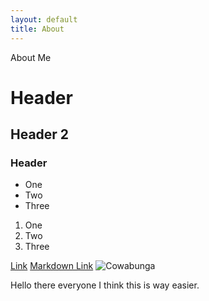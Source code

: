 ```yaml
---
layout: default
title: About
---
```

About Me
# Header
## Header 2
### Header

- One
- Two
- Three

1. One
2. Two
3. Three

<a href="http://www.google.com">Link</a>
[Markdown Link](http://www.google.com)
![Cowabunga](https://media.tenor.com/images/0f3c2968f9553823ca95bb4351bf7954/tenor.gif)

Hello there everyone I think this is way easier.
